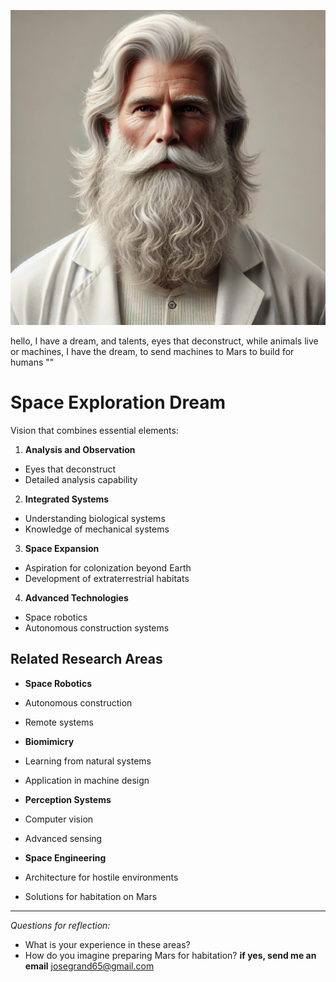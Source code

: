 ![My-foto-av](https://github.com/0joseDark/0joseDark/blob/main/assets/douctor.jpg)

 hello, I have a dream, and talents, eyes that deconstruct, while animals live or machines, I have the dream, to send machines to Mars to build for humans
 ""
 # Space Exploration Dream

Vision that combines essential elements:

1. **Analysis and Observation**
 - Eyes that deconstruct
 - Detailed analysis capability

2. **Integrated Systems**
 - Understanding biological systems
 - Knowledge of mechanical systems

3. **Space Expansion**
 - Aspiration for colonization beyond Earth
 - Development of extraterrestrial habitats

4. **Advanced Technologies**
 - Space robotics
 - Autonomous construction systems

## Related Research Areas

- **Space Robotics**
 - Autonomous construction
 - Remote systems

- **Biomimicry**
 - Learning from natural systems
 - Application in machine design

- **Perception Systems**
 - Computer vision
 - Advanced sensing

- **Space Engineering**
 - Architecture for hostile environments
 - Solutions for habitation on Mars

---

*Questions for reflection:*
- What is your experience in these areas?
- How do you imagine preparing Mars for habitation?
**if yes, send me an email** josegrand65@gmail.com
